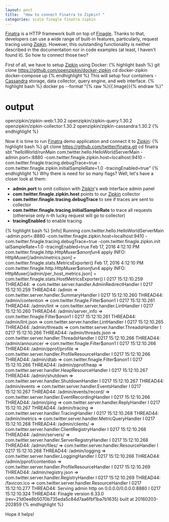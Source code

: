 ```yaml
---
layout: post
title:  "How to connect Finatra to Zipkin? "
categories: scala finagle finatra zipkin
---
```


[Finatra](https://twitter.github.io/finatra/) is a HTTP framework built on top of [Finagle](https://twitter.github.io/finagle/). Thanks to that, developers can use a wide range of built-in features, particularly, request tracing using [Zipkin](http://zipkin.io/). However, this outstanding functionality is neither described in the documentation nor in code examples (at least, I haven't found it). So how to connect those two?

First of all, we have to setup [Zipkin](http://zipkin.io/) using Docker:
{% highlight bash %}
git clone https://github.com/openzipkin/docker-zipkin
cd docker-zipkin
docker-compose up
{% endhighlight %}
This will setup four containers - [Cassandra](http://cassandra.apache.org/) storage, data collector, query engine, and web interface.
{% highlight bash %}
docker ps --format "{% raw %}{{.Image}}{% endraw %}"

# output
openzipkin/zipkin-web:1.30.2
openzipkin/zipkin-query:1.30.2
openzipkin/zipkin-collector:1.30.2
openzipkin/zipkin-cassandra:1.30.2
{% endhighlight %}

Now it is time to run [Finatra](https://twitter.github.io/finatra/) demo application and connect it to [Zipkin](http://zipkin.io/):
{% highlight bash %}
git clone https://github.com/twitter/finatra.git
cd finatra
sbt "helloWorld/runMain com.twitter.hello.HelloWorldServerMain
-admin.port=:8880
-com.twitter.finagle.zipkin.host=localhost:9410
-com.twitter.finagle.tracing.debugTrace=true
-com.twitter.finagle.zipkin.initialSampleRate=1.0
-tracingEnabled=true"
{% endhighlight %}
Why there is need for so many flags? Well, let's have a closer look at them:

* **admin.port** to omit collision with [Zipkin](http://zipkin.io/)'s web interface admin panel
* **com.twitter.finagle.zipkin.host** points to our [Zipkin](http://zipkin.io/) collector
* **com.twitter.finagle.tracing.debugTrace** to see if traces are sent to collector
* **com.twitter.finagle.tracing.initialSampleRate** to trace all requests (otherwise only n-th lucky request will go to collector)
* **tracingEnabled** to enable tracing

{% highlight bash %}
[info] Running com.twitter.hello.HelloWorldServerMain -admin.port=:8880 -com.twitter.finagle.zipkin.host=localhost:9410 -com.twitter.finagle.tracing.debugTrace=true -com.twitter.finagle.zipkin.init
ialSampleRate=1.0 -tracingEnabled=true
Feb 17, 2016 4:12:10 PM com.twitter.finagle.http.HttpMuxer$$anonfun$4 apply
INFO: HttpMuxer[/admin/metrics.json] = com.twitter.finagle.stats.MetricsExporter(<function1>)
Feb 17, 2016 4:12:10 PM com.twitter.finagle.http.HttpMuxer$$anonfun$4 apply
INFO: HttpMuxer[/admin/per_host_metrics.json] = com.twitter.finagle.stats.HostMetricsExporter(<function1>)
I 0217 15:12:10.259 THREAD44:  => com.twitter.server.handler.AdminRedirectHandler
I 0217 15:12:10.259 THREAD44: /admin => com.twitter.server.handler.SummaryHandler
I 0217 15:12:10.260 THREAD44: /admin/contention => com.twitter.finagle.Filter$$anon$1
I 0217 15:12:10.261 THREAD44: /admin/lint => com.twitter.server.handler.LintHandler
I 0217 15:12:10.260 THREAD44: /admin/server_info => com.twitter.finagle.Filter$$anon$1
I 0217 15:12:10.261 THREAD44: /admin/lint.json => com.twitter.server.handler.LintHandler
I 0217 15:12:10.265 THREAD44: /admin/threads => com.twitter.server.handler.ThreadsHandler
I 0217 15:12:10.266 THREAD44: /admin/threads.json => com.twitter.server.handler.ThreadsHandler
I 0217 15:12:10.266 THREAD44: /admin/announcer => com.twitter.finagle.Filter$$anon$1
I 0217 15:12:10.266 THREAD44: /admin/pprof/profile => com.twitter.server.handler.ProfileResourceHandler
I 0217 15:12:10.266 THREAD44: /admin/dtab => com.twitter.finagle.Filter$$anon$1
I 0217 15:12:10.266 THREAD44: /admin/pprof/heap => com.twitter.server.handler.HeapResourceHandler
I 0217 15:12:10.267 THREAD44: /admin/shutdown => com.twitter.server.handler.ShutdownHandler
I 0217 15:12:10.267 THREAD44: /admin/events => com.twitter.server.handler.EventsHandler
I 0217 15:12:10.267 THREAD44: /admin/events/record/ => com.twitter.server.handler.EventRecordingHandler
I 0217 15:12:10.266 THREAD44: /admin/ping => com.twitter.server.handler.ReplyHandler
I 0217 15:12:10.267 THREAD44: /admin/tracing => com.twitter.server.handler.TracingHandler
I 0217 15:12:10.268 THREAD44: /admin/metrics => com.twitter.server.handler.MetricQueryHandler
I 0217 15:12:10.268 THREAD44: /admin/clients/ => com.twitter.server.handler.ClientRegistryHandler
I 0217 15:12:10.268 THREAD44: /admin/servers/ => com.twitter.server.handler.ServerRegistryHandler
I 0217 15:12:10.268 THREAD44: /admin/files/ => com.twitter.server.handler.ResourceHandler
I 0217 15:12:10.268 THREAD44: /admin/logging => com.twitter.server.handler.LoggingHandler
I 0217 15:12:10.266 THREAD44: /admin/pprof/contention => com.twitter.server.handler.ProfileResourceHandler
I 0217 15:12:10.269 THREAD44: /admin/registry.json => com.twitter.server.handler.RegistryHandler
I 0217 15:12:10.269 THREAD44: /favicon.ico => com.twitter.server.handler.ResourceHandler
I 0217 15:12:10.277 THREAD44: Serving admin http on 0.0.0.0/0.0.0.0:8880
I 0217 15:12:10.324 THREAD44: Finagle version 6.33.0 (rev=21d0ee8b5070b735eda5c84d7aa6fbf1ba7b1635) built at 20160203-202859
{% endhighlight %}

Hope it helps!
